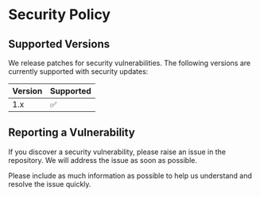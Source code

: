 # Security Policy

## Supported Versions

We release patches for security vulnerabilities. The following versions are currently supported with security updates:

| Version | Supported          |
| ------- | ------------------ |
| 1.x     | :white_check_mark: |

## Reporting a Vulnerability

If you discover a security vulnerability, please raise an issue in the repository. We will address the issue as soon as possible.

Please include as much information as possible to help us understand and resolve the issue quickly.